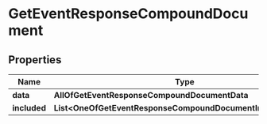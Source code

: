 # GetEventResponseCompoundDocument

## Properties
Name | Type | Description | Notes
------------ | ------------- | ------------- | -------------
**data** | **AllOfGetEventResponseCompoundDocumentData** |  | 
**included** | **List&lt;OneOfGetEventResponseCompoundDocumentIncludedItems&gt;** |  |  [optional]

